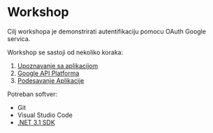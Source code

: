 # Workshop

Cilj workshopa je demonstrirati autentifikaciju pomocu OAuth Google servica.

Workshop se sastoji od nekoliko koraka:

1. [Upoznavanje sa aplikacijom](./Aplikacija.md)
2. [Google API Platforma](./GoogleApiPlatforma.md)
3. [Podesavanje Aplikacije](./PodesavanjeAplikacije.md)

Potreban softver:

- Git
- Visual Studio Code
- [.NET 3.1 SDK](https://dotnet.microsoft.com/download/dotnet/5.0)
